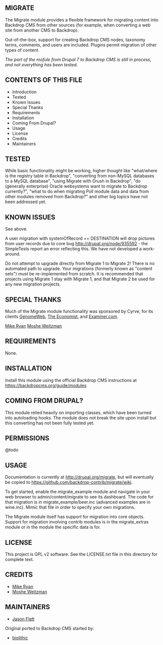 MIGRATE
-------

The Migrate module provides a flexible framework for migrating content into
Backdrop CMS from other sources (for example, when converting a web site from
another CMS to Backdrop).

Out-of-the-box, support for creating Backdrop CMS nodes, taxonomy terms,
comments, and users are included. Plugins permit migration of other types of
content.

*The port of the mofule from Drupal 7 to Backdrop CMS is still in process, and
not everything has been tested.*


CONTENTS OF THIS FILE
---------------------

 - Introduction
 - Tested
 - Known Issues
 - Special Thanks
 - Requirements
 - Installation
 - Coming From Drupal?
 - Usage
 - License
 - Credits
 - Maintainers


TESTED
------

While basic functionality might be working, higher thought like "what/where is
the registry table in Backdrop", "converting from non-MySQL databases to a MySQL
database", "using Migrate with Drush in Backdrop", "do (generally enterprise)
Oracle websystems want to migrate to Backdrop currently?", "what to do when
migrating Poll module data and data from other modules removed from Backdrop?"
and other big topics have not been addressed yet.


KNOWN ISSUES
------------

See above.

A user migration with systemOfRecord == DESTINATION will drop pictures from user
records due to core bug http://drupal.org/node/935592 - the SimpleTests report
an error reflecting this. We have not developed a work-around.

Do not attempt to upgrade directly from Migrate 1 to Migrate 2! There is no
automated path to upgrade. Your migrations (formerly known as "content sets")
must be re-implemented from scratch. It is recommended that projects using
Migrate 1 stay with Migrate 1, and that Migrate 2 be used for any new migration
projects.


SPECIAL THANKS
--------------

Much of the Migrate module functionality was sponsored by Cyrve, for its clients
[GenomeWeb](http://www.genomeweb.com),
[The Economist](http://www.economist.com), and
[Examiner.com](http://www.examiner.com).

[Mike Ryan](http://drupal.org/user/4420)
[Moshe Weitzman](http://drupal.org/user/23)


REQUIREMENTS
------------

None.


INSTALLATION
------------

Install this module using the official Backdrop CMS instructions at
https://backdropcms.org/guide/modules


COMING FROM DRUPAL?
-------------------

This module relied heavily on importing classes, which have been turned into
autoloading hooks. The module does not break the site upon install but this
converting has not been fully tested yet.


PERMISSIONS
-----------

@todo


USAGE
-----

Documentation is currently at http://drupal.org/migrate, but will eventually be
copied to https://github.com/backdrop-contrib/migrate/wiki.

To get started, enable the migrate_example module and navigate in your web
browser to admin/content/migrate to see its dashboard. The code for that
migration is in migrate_example/beer.inc (advanced examples are in wine.inc).
Mimic that file in order to specify your own migrations.

The Migrate module itself has support for migration into core objects. Support
for migration involving contrib modules is in the migrate_extras module or in
the module the specific data is for.


LICENSE
-------

This project is GPL v2 software. See the LICENSE.txt file in this directory for
complete text.


CREDITS
-----------

- [Mike Ryan](http://drupal.org/user/4420)
- [Moshe Weitzman](http://drupal.org/user/23)


MAINTAINERS
-----------

- [Jason Flatt](https://github.com/oadaeh)

Original ported to Backdrop CMS started by:

- [biolithic](https://github.com/biolithic)
